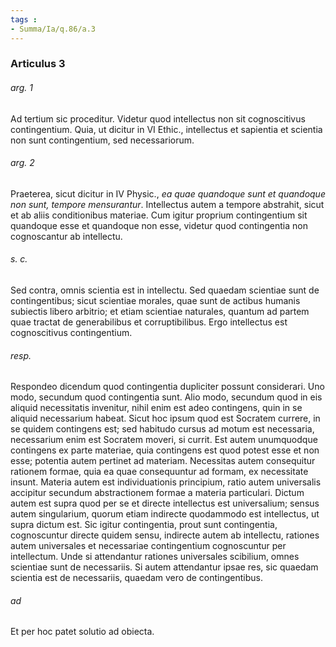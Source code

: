 ```yaml
---
tags : 
- Summa/Ia/q.86/a.3
---
```


### Articulus 3

###### arg. 1
Ad tertium sic proceditur. Videtur quod intellectus non sit cognoscitivus contingentium. Quia, ut dicitur in VI Ethic., intellectus et sapientia et scientia non sunt contingentium, sed necessariorum.

###### arg. 2
Praeterea, sicut dicitur in IV Physic., *ea quae quandoque sunt et quandoque non sunt, tempore mensurantur*. Intellectus autem a tempore abstrahit, sicut et ab aliis conditionibus materiae. Cum igitur proprium contingentium sit quandoque esse et quandoque non esse, videtur quod contingentia non cognoscantur ab intellectu.

###### s. c.
Sed contra, omnis scientia est in intellectu. Sed quaedam scientiae sunt de contingentibus; sicut scientiae morales, quae sunt de actibus humanis subiectis libero arbitrio; et etiam scientiae naturales, quantum ad partem quae tractat de generabilibus et corruptibilibus. Ergo intellectus est cognoscitivus contingentium.

###### resp.
Respondeo dicendum quod contingentia dupliciter possunt considerari. Uno modo, secundum quod contingentia sunt. Alio modo, secundum quod in eis aliquid necessitatis invenitur, nihil enim est adeo contingens, quin in se aliquid necessarium habeat. Sicut hoc ipsum quod est Socratem currere, in se quidem contingens est; sed habitudo cursus ad motum est necessaria, necessarium enim est Socratem moveri, si currit. Est autem unumquodque contingens ex parte materiae, quia contingens est quod potest esse et non esse; potentia autem pertinet ad materiam. Necessitas autem consequitur rationem formae, quia ea quae consequuntur ad formam, ex necessitate insunt. Materia autem est individuationis principium, ratio autem universalis accipitur secundum abstractionem formae a materia particulari. Dictum autem est supra quod per se et directe intellectus est universalium; sensus autem singularium, quorum etiam indirecte quodammodo est intellectus, ut supra dictum est. Sic igitur contingentia, prout sunt contingentia, cognoscuntur directe quidem sensu, indirecte autem ab intellectu, rationes autem universales et necessariae contingentium cognoscuntur per intellectum. Unde si attendantur rationes universales scibilium, omnes scientiae sunt de necessariis. Si autem attendantur ipsae res, sic quaedam scientia est de necessariis, quaedam vero de contingentibus.

###### ad 
Et per hoc patet solutio ad obiecta.

